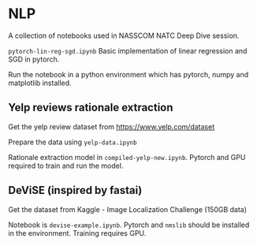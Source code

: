 # NLP

A collection of notebooks used in NASSCOM NATC Deep Dive session.

`pytorch-lin-reg-sgd.ipynb`
Basic implementation of linear regression and SGD in pytorch.

Run the notebook in a python environment which has pytorch, numpy and matplotlib installed.

## Yelp reviews rationale extraction

Get the yelp review dataset from https://www.yelp.com/dataset

Prepare the data using `yelp-data.ipynb`

Rationale extraction model in `compiled-yelp-new.ipynb`. Pytorch and GPU required to train and run the model.


## DeViSE (inspired by fastai)

Get the dataset from Kaggle - Image Localization Challenge (150GB data)

Notebook is `devise-example.ipynb`. Pytorch and `nmslib` should be installed in the environment. Training requires GPU.
